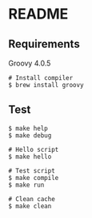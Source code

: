 # README

## Requirements

Groovy 4.0.5

```
# Install compiler
$ brew install groovy
```

## Test

```
$ make help
$ make debug

# Hello script
$ make hello

# Test script
$ make compile
$ make run

# Clean cache
$ make clean
```
